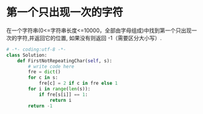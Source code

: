 # 第一个只出现一次的字符


在一个字符串(0<=字符串长度<=10000，全部由字母组成)中找到第一个只出现一次的字符,并返回它的位置, 如果没有则返回 -1（需要区分大小写）.

```python
# -*- coding:utf-8 -*-
class Solution:
    def FirstNotRepeatingChar(self, s):
        # write code here
        fre = dict()
        for c in s:
            fre[c] = 2 if c in fre else 1
        for i in range(len(s)):
            if fre[s[i]] == 1:
                return i
        return -1
```